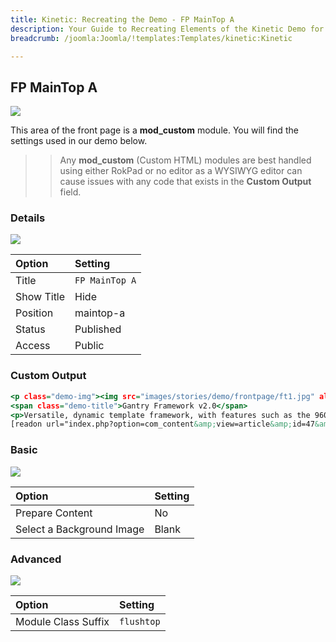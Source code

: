 ```yaml
---
title: Kinetic: Recreating the Demo - FP MainTop A
description: Your Guide to Recreating Elements of the Kinetic Demo for Joomla
breadcrumb: /joomla:Joomla/!templates:Templates/kinetic:Kinetic

---
```


FP MainTop A
-----

![][demo]

This area of the front page is a **mod_custom** module. You will find the settings used in our demo below.

>> Any **mod_custom** (Custom HTML) modules are best handled using either RokPad or no editor as a WYSIWYG editor can cause issues with any code that exists in the **Custom Output** field.

### Details

![][demo2]

| Option     | Setting               |
| :--------- | :-------------------- |
| Title      | `FP MainTop A`        |
| Show Title | Hide                  |
| Position   | maintop-a             |
| Status     | Published             |
| Access     | Public                |

### Custom Output

~~~ .html
<p class="demo-img"><img src="images/stories/demo/frontpage/ft1.jpg" alt="Feature 1" class="demo-lb-img" /></p>
<span class="demo-title">Gantry Framework v2.0</span>
<p>Versatile, dynamic template framework, with features such as the 960 grid system, inbuilt GZip compression and an extensive, intuitive administrative interface.</p>
[readon url="index.php?option=com_content&amp;view=article&amp;id=47&amp;Itemid=154"]Learn More[/readon]
~~~

### Basic

![][demo3]

| Option                    | Setting |
| :------------------------ | :------ |
| Prepare Content           | No      |
| Select a Background Image | Blank   |

### Advanced

![][demo4]

| Option              | Setting    |
| :------------------ | :------    |
| Module Class Suffix | `flushtop` |

[demo]: assets/demo_2.jpeg
[demo2]: assets/demo_2a.jpeg
[demo3]: assets/demo_2b.jpeg
[demo4]: assets/demo_2c.jpeg
